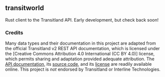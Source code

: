 ## transitworld

Rust client to the Transitland API.
Early development, but check back soon!

### Credits

Many data types and their documentation in this project are adapted from the official Transitland v2 REST API documentation, which is licensed under the [Creative Commons Attribution 4.0 International (CC BY 4.0)] license, which permits sharing and adaptation provided adequate attribution.
The [API documentation](https://www.transit.land/documentation/rest-api/), its [source code](https://github.com/transitland/www-transit-land-v2), and its [license](https://github.com/transitland/www-transit-land-v2/blob/master/LICENSE.md) are readily available online.
This project is *not* endorsed by Transitland or Interline Technologies.
